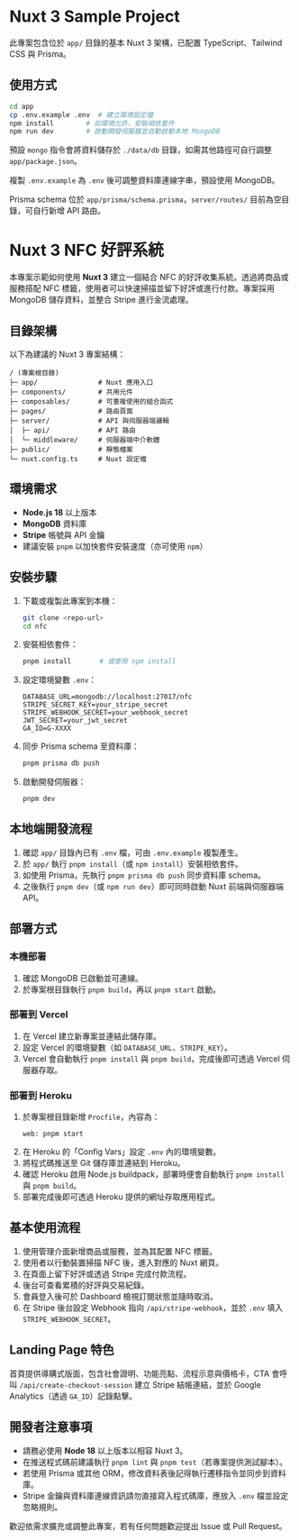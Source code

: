 
# Nuxt 3 Sample Project

此專案包含位於 `app/` 目錄的基本 Nuxt 3 架構，已配置 TypeScript、Tailwind CSS 與 Prisma。

## 使用方式

```bash
cd app
cp .env.example .env  # 建立環境設定檔
npm install        # 如環境允許，安裝相依套件
npm run dev        # 啟動開發伺服器並自動啟動本地 MongoDB
```

預設 `mongo` 指令會將資料儲存於 `./data/db` 目錄，如需其他路徑可自行調整 `app/package.json`。

複製 `.env.example` 為 `.env` 後可調整資料庫連線字串，預設使用 MongoDB。

Prisma schema 位於 `app/prisma/schema.prisma`，`server/routes/` 目前為空目錄，可自行新增 API 路由。

# Nuxt 3 NFC 好評系統

本專案示範如何使用 **Nuxt 3** 建立一個結合 NFC 的好評收集系統。透過將商品或服務搭配 NFC 標籤，使用者可以快速掃描並留下好評或進行付款。專案採用 MongoDB 儲存資料，並整合 Stripe 進行金流處理。

## 目錄架構

以下為建議的 Nuxt 3 專案結構：

```
/ (專案根目錄)
├─ app/               # Nuxt 應用入口
├─ components/        # 共用元件
├─ composables/       # 可重複使用的組合函式
├─ pages/             # 路由頁面
├─ server/            # API 與伺服器端邏輯
│  ├─ api/            # API 路由
│  └─ middleware/     # 伺服器端中介軟體
├─ public/            # 靜態檔案
└─ nuxt.config.ts     # Nuxt 設定檔
```

## 環境需求

- **Node.js 18** 以上版本
- **MongoDB** 資料庫
- **Stripe** 帳號與 API 金鑰
- 建議安裝 `pnpm` 以加快套件安裝速度（亦可使用 `npm`）

## 安裝步驟

1. 下載或複製此專案到本機：
   ```bash
   git clone <repo-url>
   cd nfc
   ```
2. 安裝相依套件：
   ```bash
   pnpm install       # 或使用 npm install
   ```
3. 設定環境變數 `.env`：
   ```env
   DATABASE_URL=mongodb://localhost:27017/nfc
   STRIPE_SECRET_KEY=your_stripe_secret
   STRIPE_WEBHOOK_SECRET=your_webhook_secret
   JWT_SECRET=your_jwt_secret
   GA_ID=G-XXXX
   ```
4. 同步 Prisma schema 至資料庫：
   ```bash
   pnpm prisma db push
   ```
5. 啟動開發伺服器：
   ```bash
   pnpm dev
   ```

## 本地端開發流程

1. 確認 `app/` 目錄內已有 `.env` 檔，可由 `.env.example` 複製產生。
2. 於 `app/` 執行 `pnpm install`（或 `npm install`）安裝相依套件。
3. 如使用 Prisma，先執行 `pnpm prisma db push` 同步資料庫 schema。
4. 之後執行 `pnpm dev`（或 `npm run dev`）即可同時啟動 Nuxt 前端與伺服器端 API。

## 部署方式

### 本機部署
1. 確認 MongoDB 已啟動並可連線。
2. 於專案根目錄執行 `pnpm build`，再以 `pnpm start` 啟動。

### 部署到 Vercel
1. 在 Vercel 建立新專案並連結此儲存庫。
2. 設定 Vercel 的環境變數（如 `DATABASE_URL`、`STRIPE_KEY`）。
3. Vercel 會自動執行 `pnpm install` 與 `pnpm build`，完成後即可透過 Vercel 伺服器存取。

### 部署到 Heroku
1. 於專案根目錄新增 `Procfile`，內容為：
   ```
   web: pnpm start
   ```
2. 在 Heroku 的「Config Vars」設定 `.env` 內的環境變數。
3. 將程式碼推送至 Git 儲存庫並連結到 Heroku。
4. 確認 Heroku 啟用 Node.js buildpack，部署時便會自動執行 `pnpm install` 與 `pnpm build`。
5. 部署完成後即可透過 Heroku 提供的網址存取應用程式。

## 基本使用流程

1. 使用管理介面新增商品或服務，並為其配置 NFC 標籤。
2. 使用者以行動裝置掃描 NFC 後，進入對應的 Nuxt 網頁。
3. 在頁面上留下好評或透過 Stripe 完成付款流程。
4. 後台可查看累積的好評與交易紀錄。
5. 會員登入後可於 Dashboard 檢視訂閱狀態並隨時取消。
6. 在 Stripe 後台設定 Webhook 指向 `/api/stripe-webhook`，並於 `.env` 填入 `STRIPE_WEBHOOK_SECRET`。

## Landing Page 特色

首頁提供導購式版面，包含社會證明、功能亮點、流程示意與價格卡，CTA 會呼叫 `/api/create-checkout-session` 建立 Stripe 結帳連結，並於 Google Analytics（透過 `GA_ID`）記錄點擊。

## 開發者注意事項

- 請務必使用 **Node 18** 以上版本以相容 Nuxt 3。
- 在推送程式碼前建議執行 `pnpm lint` 與 `pnpm test`（若專案提供測試腳本）。
- 若使用 Prisma 或其他 ORM，修改資料表後記得執行遷移指令並同步到資料庫。
- Stripe 金鑰與資料庫連線資訊請勿直接寫入程式碼庫，應放入 `.env` 檔並設定忽略規則。

歡迎依需求擴充或調整此專案，若有任何問題歡迎提出 Issue 或 Pull Request。


